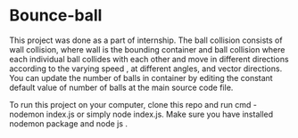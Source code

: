 # Bounce-ball

This project was done as a part of internship. The ball collision consists of wall collision, where wall is the bounding container and ball collision where each individual 
ball collides with each other and move in different directions according to the varying speed , at different angles, and vector directions. You can update the number of balls 
in container by editing the constant default value of number of balls at the main source code file.


To run this project on your computer, clone  this repo and run cmd - nodemon index.js or simply node index.js. Make sure you have installed nodemon package and node js .
